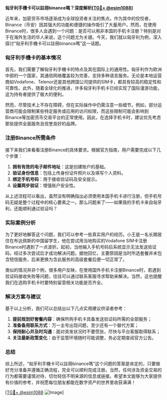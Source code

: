 **匈牙利手機卡可以註冊binance嗎？深度解析[[TG💪+ @esim1088](https://t.me/s/esim1088)]**

近年来，加密货币市场逐渐成为全球投资者关注的焦点。作为其中的佼佼者，Binance（币安）因其强大的功能和便捷的操作吸引了大量用户。然而，在使用Binance时，很多人会遇到一个问题：是否可以用非本国的手机卡注册？特别是对于在海外生活的华人来说，这个问题尤为关键。今天，我们就以匈牙利为例，深入探讨“匈牙利手機卡可以註冊binance嗎”这一话题。

### 匈牙利手機卡的基本情况

首先，我们需要了解匈牙利手機卡的特点及其在国际上的通用性。匈牙利作为欧洲中部的一个国家，其通信网络覆盖较为完善，支持多种语言服务。无论是本地运营商如Vodafone、Telenor还是其他跨国公司提供的SIM卡，都具有较高的稳定性和可靠性。此外，随着全球化的推进，许多匈牙利手机卡已经实现了国际漫游功能，这为持有者提供了极大的便利。

然而，尽管技术上不存在障碍，但在实际操作中仍需注意一些细节。例如，部分运营商可能会限制某些特定服务或应用的访问权限，而这些限制可能会影响到Binance等加密货币交易平台的正常使用。因此，在选择手机卡时，建议优先考虑那些提供全面服务且信誉良好的品牌。

### 注册Binance所需条件

接下来我们来看看注册Binance的具体要求。根据官方指南，用户需要完成以下几个步骤：

1. **拥有有效的电子邮件地址**：这是创建账户的基础。
2. **验证身份信息**：包括上传身份证件照片以及填写个人资料。
3. **绑定手机号码**：用于接收验证码及安全提示。
4. **设置两步验证**：增强账户安全性。

从上述流程可以看出，虽然没有明确指出必须使用本国手机卡进行注册，但手机号码无疑是整个过程中的核心要素之一。那么问题来了——如果我的手机卡来自匈牙利，还能顺利通过验证吗？

### 实际案例分析

为了更好地解答这个问题，我们可以参考一些真实用户的经历。小王是一名长期居住在布达佩斯的中国留学生，他在尝试用当地购买的Vodafone SIM卡注册Binance时遇到了一点波折。起初，当他输入手机号码后系统显示无法发送验证码，经过多次尝试后才成功解决问题。据他回忆，主要原因是当时所选套餐并未包含短信服务，后来更换为含此服务的高级套餐后便一切正常了。

类似的情况并非个例，很多用户反映，在使用国外手机卡注册Binance时，若遇到验证码接收失败等问题，往往可以通过联系客服寻求帮助来解决。当然，这也提醒我们在选购手机卡时要特别留意相关功能是否齐全。

### 解决方案与建议

基于以上分析，我们可以总结出以下几点实用建议供读者参考：

1. **提前规划好套餐内容**：确保所购手机卡具备发送验证码所需的全部服务；
2. **准备备用联系方式**：万一主号出现问题，至少还有一个替代方案；
3. **保持耐心并及时沟通**：面对突发状况时不要慌张，尽快与平台客服取得联系；
4. **关注最新政策变化**：由于监管环境随时可能调整，务必定期查阅官方公告。

### 总结

综上所述，“匈牙利手機卡可以註冊binance嗎”这个问题的答案是肯定的，只要做好充分准备并遵循正确流程，完全可以顺利完成注册。当然，任何涉及资金交易的行为都需要谨慎对待，切勿轻信不明来源的信息或链接。希望本文能够为大家提供有价值的参考，并祝愿每位朋友都能在数字资产的世界里收获满满！

[[TG💪+ @esim1088](https://t.me/s/esim1088) ![Image](https://i.postimg.cc/4NQfJmqS/Snipaste-2025-05-13-00-14-12.png)]